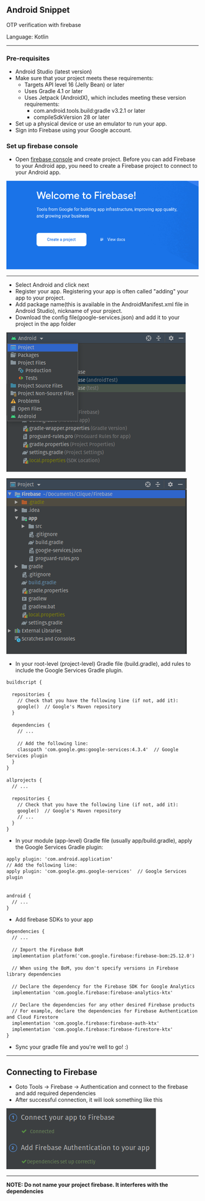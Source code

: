 ## Android Snippet
OTP verification with firebase

Language: Kotlin

---
### Pre-requisites
- Android Studio (latest version)
- Make sure that your project meets these requirements:
  - Targets API level 16 (Jelly Bean) or later
  - Uses Gradle 4.1 or later
  - Uses Jetpack (AndroidX), which includes meeting these version requirements:
    - com.android.tools.build:gradle v3.2.1 or later
    - compileSdkVersion 28 or later
- Set up a physical device or use an emulator to run your app.
- Sign into Firebase using your Google account.
### Set up firebase console
- Open [firebase console](https://console.firebase.google.com/u/0/) and create project. Before you can add Firebase to your Android app, you need to create a Firebase project to connect to your Android app.

![](Resources/Selection_015.png)

---
- Select Android and click next
- Register your app. Registering your app is often called "adding" your app to your project.
- Add package name(this is available in the AndroidManifest.xml file in Android Studio), nickname of your project.
- Download the config file(google-services.json) and add it to your project in the app folder

![](Resources/Selection_014.png)

![](Resources/Selection_013.png)

- In your root-level (project-level) Gradle file (build.gradle), add rules to include the Google Services Gradle plugin.

```
buildscript {

  repositories {
    // Check that you have the following line (if not, add it):
    google()  // Google's Maven repository
  }

  dependencies {
    // ...

    // Add the following line:
    classpath 'com.google.gms:google-services:4.3.4'  // Google Services plugin
  }
}

allprojects {
  // ...

  repositories {
    // Check that you have the following line (if not, add it):
    google()  // Google's Maven repository
    // ...
  }
}
```
- In your module (app-level) Gradle file (usually app/build.gradle), apply the Google Services Gradle plugin:

```
apply plugin: 'com.android.application'
// Add the following line:
apply plugin: 'com.google.gms.google-services'  // Google Services plugin


android {
  // ...
}
```

- Add firebase SDKs to your app

```
dependencies {
  // ...

  // Import the Firebase BoM
  implementation platform('com.google.firebase:firebase-bom:25.12.0')

  // When using the BoM, you don't specify versions in Firebase library dependencies

  // Declare the dependency for the Firebase SDK for Google Analytics
  implementation 'com.google.firebase:firebase-analytics-ktx'

  // Declare the dependencies for any other desired Firebase products
  // For example, declare the dependencies for Firebase Authentication and Cloud Firestore
  implementation 'com.google.firebase:firebase-auth-ktx'
  implementation 'com.google.firebase:firebase-firestore-ktx'
}
```
- Sync your gradle file and you're well to go! :)
---
## Connecting to Firebase

- Goto Tools -> Firebase -> Authentication and connect to the firebase and add required dependencies 
- After successful connection, it will look something like this

![](Resources/Selection_020.png)

---
**NOTE: Do not name your project firebase. It interferes with the dependencies**
